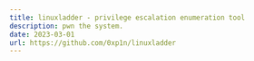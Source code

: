 ```yaml
---
title: linuxladder - privilege escalation enumeration tool
description: pwn the system.
date: 2023-03-01
url: https://github.com/0xp1n/linuxladder
---
```

